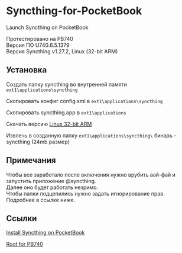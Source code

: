 # Syncthing-for-PocketBook
Launch Syncthing on PocketBook 

Протестировано на PB740<br>
Версия ПО U740.6.5.1379<br>
Версия Syncthing v1.27.2, Linux (32-bit ARM)

## Установка

Создать папку syncthing во внутренней памяти `ext1\applications\syncthing`

Скопировать конфиг config.xml в `ext1\applications\syncthing`

Скопировать syncthing.app в `ext1\applications`

Скачать версию [Linux 32-bit ARM](https://github.com/syncthing/syncthing/releases/download/v1.27.2/syncthing-linux-arm64-v1.27.2.tar.gz)

Извлечь в созданную папку `ext1\applications\syncthing\` бинарь - syncthing (24mb размер)

## Примечания
Чтобы все заработало после включения нужно врубить вай-фай и запустить приложение @syncthing.<br> Далее оно будет работать незримо.<br>Чтобы папки подцепились нужно задать игнорирование прав.<br> Подробнее в ссылке ниже.

## Ссылки

[Install Syncthing on PocketBook](https://blog.tastytea.de/posts/syncthing-on-pocketbook/)

[Root for PB740](https://www.mobileread.com/forums/showthread.php?t=325185)
